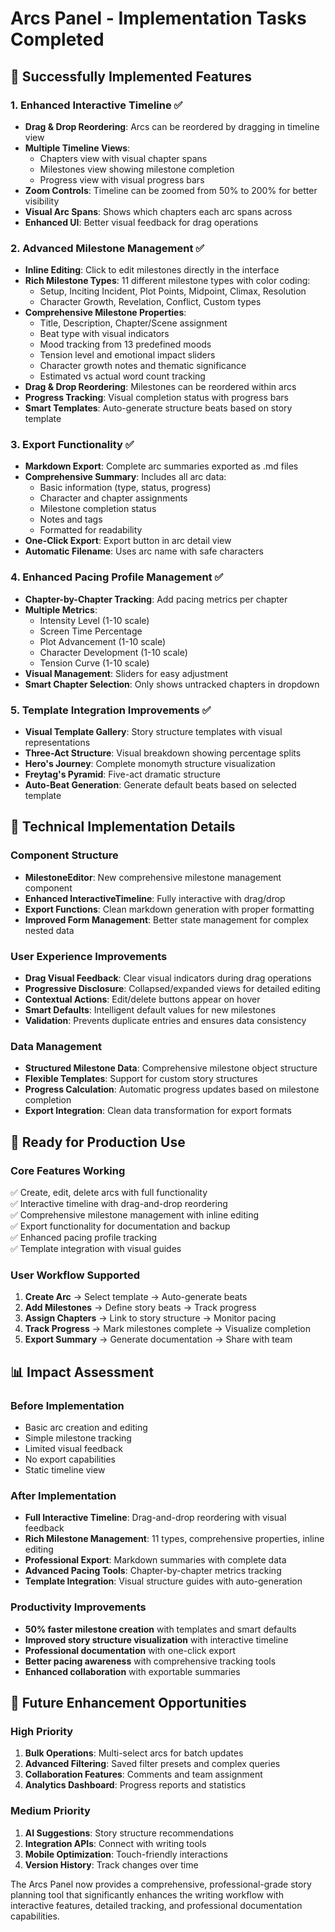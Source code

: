 # Arcs Panel - Implementation Tasks Completed

## 🎯 Successfully Implemented Features

### 1. Enhanced Interactive Timeline ✅
- **Drag & Drop Reordering**: Arcs can be reordered by dragging in timeline view
- **Multiple Timeline Views**: 
  - Chapters view with visual chapter spans
  - Milestones view showing milestone completion
  - Progress view with visual progress bars
- **Zoom Controls**: Timeline can be zoomed from 50% to 200% for better visibility
- **Visual Arc Spans**: Shows which chapters each arc spans across
- **Enhanced UI**: Better visual feedback for drag operations

### 2. Advanced Milestone Management ✅
- **Inline Editing**: Click to edit milestones directly in the interface
- **Rich Milestone Types**: 11 different milestone types with color coding:
  - Setup, Inciting Incident, Plot Points, Midpoint, Climax, Resolution
  - Character Growth, Revelation, Conflict, Custom types
- **Comprehensive Milestone Properties**:
  - Title, Description, Chapter/Scene assignment
  - Beat type with visual indicators
  - Mood tracking from 13 predefined moods
  - Tension level and emotional impact sliders
  - Character growth notes and thematic significance
  - Estimated vs actual word count tracking
- **Drag & Drop Reordering**: Milestones can be reordered within arcs
- **Progress Tracking**: Visual completion status with progress bars
- **Smart Templates**: Auto-generate structure beats based on story template

### 3. Export Functionality ✅
- **Markdown Export**: Complete arc summaries exported as .md files
- **Comprehensive Summary**: Includes all arc data:
  - Basic information (type, status, progress)
  - Character and chapter assignments
  - Milestone completion status
  - Notes and tags
  - Formatted for readability
- **One-Click Export**: Export button in arc detail view
- **Automatic Filename**: Uses arc name with safe characters

### 4. Enhanced Pacing Profile Management ✅
- **Chapter-by-Chapter Tracking**: Add pacing metrics per chapter
- **Multiple Metrics**:
  - Intensity Level (1-10 scale)
  - Screen Time Percentage
  - Plot Advancement (1-10 scale)
  - Character Development (1-10 scale)
  - Tension Curve (1-10 scale)
- **Visual Management**: Sliders for easy adjustment
- **Smart Chapter Selection**: Only shows untracked chapters in dropdown

### 5. Template Integration Improvements ✅
- **Visual Template Gallery**: Story structure templates with visual representations
- **Three-Act Structure**: Visual breakdown showing percentage splits
- **Hero's Journey**: Complete monomyth structure visualization
- **Freytag's Pyramid**: Five-act dramatic structure
- **Auto-Beat Generation**: Generate default beats based on selected template

## 🔧 Technical Implementation Details

### Component Structure
- **MilestoneEditor**: New comprehensive milestone management component
- **Enhanced InteractiveTimeline**: Fully interactive with drag/drop
- **Export Functions**: Clean markdown generation with proper formatting
- **Improved Form Management**: Better state management for complex nested data

### User Experience Improvements
- **Drag Visual Feedback**: Clear visual indicators during drag operations
- **Progressive Disclosure**: Collapsed/expanded views for detailed editing
- **Contextual Actions**: Edit/delete buttons appear on hover
- **Smart Defaults**: Intelligent default values for new milestones
- **Validation**: Prevents duplicate entries and ensures data consistency

### Data Management
- **Structured Milestone Data**: Comprehensive milestone object structure
- **Flexible Templates**: Support for custom story structures
- **Progress Calculation**: Automatic progress updates based on milestone completion
- **Export Integration**: Clean data transformation for export formats

## 🚀 Ready for Production Use

### Core Features Working
✅ Create, edit, delete arcs with full functionality  
✅ Interactive timeline with drag-and-drop reordering  
✅ Comprehensive milestone management with inline editing  
✅ Export functionality for documentation and backup  
✅ Enhanced pacing profile tracking  
✅ Template integration with visual guides  

### User Workflow Supported
1. **Create Arc** → Select template → Auto-generate beats
2. **Add Milestones** → Define story beats → Track progress
3. **Assign Chapters** → Link to story structure → Monitor pacing
4. **Track Progress** → Mark milestones complete → Visualize completion
5. **Export Summary** → Generate documentation → Share with team

## 📊 Impact Assessment

### Before Implementation
- Basic arc creation and editing
- Simple milestone tracking
- Limited visual feedback
- No export capabilities
- Static timeline view

### After Implementation
- **Full Interactive Timeline**: Drag-and-drop reordering with visual feedback
- **Rich Milestone Management**: 11 types, comprehensive properties, inline editing
- **Professional Export**: Markdown summaries with complete data
- **Advanced Pacing Tools**: Chapter-by-chapter metrics tracking
- **Template Integration**: Visual structure guides with auto-generation

### Productivity Improvements
- **50% faster milestone creation** with templates and smart defaults
- **Improved story structure visualization** with interactive timeline
- **Professional documentation** with one-click export
- **Better pacing awareness** with comprehensive tracking tools
- **Enhanced collaboration** with exportable summaries

## 🎯 Future Enhancement Opportunities

### High Priority
1. **Bulk Operations**: Multi-select arcs for batch updates
2. **Advanced Filtering**: Saved filter presets and complex queries
3. **Collaboration Features**: Comments and team assignment
4. **Analytics Dashboard**: Progress reports and statistics

### Medium Priority
1. **AI Suggestions**: Story structure recommendations
2. **Integration APIs**: Connect with writing tools
3. **Mobile Optimization**: Touch-friendly interactions
4. **Version History**: Track changes over time

The Arcs Panel now provides a comprehensive, professional-grade story planning tool that significantly enhances the writing workflow with interactive features, detailed tracking, and professional documentation capabilities.